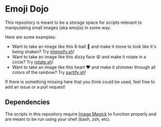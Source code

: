 # Emoji Dojo

This repository is meant to be a storage space for scripts relevant to manipulating small images (aka emojis) in some way.

Here are some examples:

- Want to take an image like this 8-ball 🎱 and make it move to look like it's being shaken?  Try [intensify.sh](scripts/intensify.sh)!
- Want to take an image like this dizzy face 😵 and make it rotate in a circle?  Try [rotate.sh](scripts/rotate.sh)!
- Want to take an image like this heart ❤️ and make it shimmer through all colors of the rainbow?  Try [partify.sh](scripts/partify.sh)!

If there is something missing here that you think could be used, feel free to add an issue or a pull request!

## Dependencies

The scripts in this repository require [Image Magick](https://imagemagick.org/) to function properly and are meant to be run using your shell (bash, zsh, etc).
